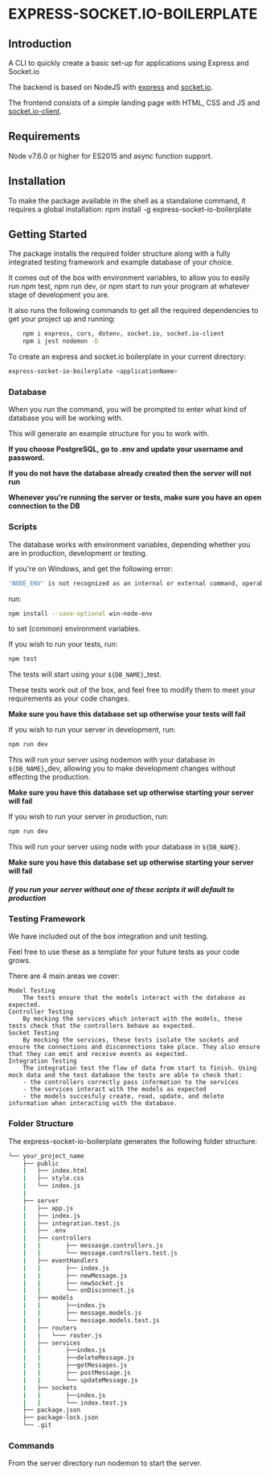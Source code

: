 # EXPRESS-SOCKET.IO-BOILERPLATE

## Introduction

A CLI to quickly create a basic set-up for applications using Express and Socket.io

The backend is based on NodeJS with [express](https://www.npmjs.com/package/express) and [socket.io](https://www.npmjs.com/package/socket.io).

The frontend consists of a simple landing page with HTML, CSS and JS and [socket.io-client](https://www.npmjs.com/package/socket.io-client).

## Requirements

Node v7.6.0 or higher for ES2015 and async function support.

## Installation

To make the package available in the shell as a standalone command, it requires a global installation: npm install -g express-socket-io-boilerplate

## Getting Started

The package installs the required folder structure along with a fully integrated testing framework and example database of your choice.

It comes out of the box with environment variables, to allow you to easily run npm test, npm run dev, or npm start to run your program at whatever stage of development you are.

It also runs the following commands to get all the required dependencies to get your project up and running: 
```bash
    npm i express, cors, dotenv, socket.io, socket.io-client
    npm i jest nodemon -D
```

To create an express and socket.io boilerplate in your current directory:
```bash
express-socket-io-boilerplate <applicationName>
```

### Database
When you run the command, you will be prompted to enter what kind of database you will be working with.

This will generate an example structure for you to work with.

**If you choose PostgreSQL, go to .env and update your username and password.**

**If you do not have the database already created then the server will not run**

**Whenever you're running the server or tests, make sure you have an open connection to the DB**


### Scripts
The database works with environment variables, depending whether you are in production, development or testing.

If you're on Windows, and get the following error:

```bash
'NODE_ENV' is not recognized as an internal or external command, operable program or batch file
```
run:
```bash
npm install --save-optional win-node-env
```
to set (common) environment variables.

If you wish to run your tests, run:
```bash
npm test
```
The tests will start using your `${DB_NAME}`_test.

These tests work out of the box, and feel free to modify them to meet your requirements as your code changes.

**Make sure you have this database set up otherwise your tests will fail**

If you wish to run your server in development, run: 
```bash
npm run dev
```
This will run your server using nodemon with your database in `${DB_NAME}`_dev, allowing you to make development changes without effecting the production.

**Make sure you have this database set up otherwise starting your server will fail**

If you wish to run your server in production, run: 
```bash
npm run dev
```
This will run your server using node with your database in `${DB_NAME}`.

**Make sure you have this database set up otherwise starting your server will fail**

##### If you run your server without one of these scripts it will default to production

### Testing Framework

We have included out of the box integration and unit testing.

Feel free to use these as a template for your future tests as your code grows.

There are 4 main areas we cover:

    Model Testing
        The tests ensure that the models interact with the database as expected.
    Controller Testing
        By mocking the services which interact with the models, these tests check that the controllers behave as expected.
    Socket Testing
        By mocking the services, these tests isolate the sockets and ensure the connections and disconnections take place. They also ensure that they can emit and receive events as expected.
    Integration Testing
        The integration test the flow of data from start to finish. Using mock data and the test database the tests are able to check that:
        - the controllers correctly pass information to the services
        - the services interact with the models as expected
        - the models succesfuly create, read, update, and delete information when interacting with the database.


### Folder Structure
The express-socket-io-boilerplate generates the following folder structure:
```bash
└── your_project_name
    ├── public
    |   ├── index.html
    |   ├── style.css
    |   └── index.js
    |
    ├── server
    |   ├── app.js
    |   ├── index.js
    |   ├── integration.test.js
    |   ├── .env
    |   ├── controllers
    |   |       ├── messasge.controllers.js
    |   |       └── message.controllers.test.js
    |   ├── eventHandlers
    |   |       ├── index.js
    |   |       ├── newMessage.js
    |   |       ├── newSocket.js
    |   |       └── onDisconnect.js
    |   ├── models
    |   |       ├──index.js
    |   |       ├── message.models.js
    |   |       └── message.models.test.js
    |   ├── routers
    |   |   └─── router.js 
    |   ├── services
    |   |       ├──index.js
    |   |       ├──deleteMessage.js
    |   |       ├──getMessages.js
    |   |       ├── postMessage.js
    |   |       └── updateMessage.js 
    |   ├── sockets
    |   |       ├──index.js
    |   |       └── index.test.js 
    ├── package.json
    ├── package-lock.json
    └── .git
```



### Commands
From the server directory run nodemon to start the server.
